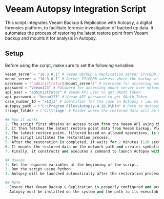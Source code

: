 # Veeam Autopsy Integration Script

This script integrates Veeam Backup & Replication with Autopsy, a digital forensics platform, to facilitate forensic investigation of backed up data. It automates the process of restoring the latest restore point from Veeam backup and mounts it for analysis in Autopsy.

## Setup
Before using the script, make sure to set the following variables:

```python
veeam_server = "10.0.0.1" # Veeam Backup & Replication server IP/FQDN address
mount_server = "10.0.0.1" # Server IP/FQDN address where the backup will be mounted
username = f"administrator@{mount_server}" # Username for accessing mount server , we using $ share
password = "Veeam123" # Password for accessing mount server over network $ share
api_user = "administrator" # Veeam API user to get OAuth Token
api_password = "Veeam123" # Veeam API password to get OAuth Token
case_number_ID = "x12jz" # Identifier for the case in Autopsy ( law enforecemnt or internal Incident ID)
autopsy_path = r"C:\Program Files\Autopsy-4.20.0\bin" # Path to Autopsy installation directory
triage_folder = r'C:\triage' # Folder where the restored data will be mounted for analysis on local Server & CASE files

## how it works 
1. The script first obtains an access token from the Veeam API using the provided credentials.
2. It then fetches the latest restore point data from Veeam backup. Please check ths section for more configurables Options
3. The latest restore point, filtered based on allowed operations, is selected for restoration.
4. The script initiates the restoration process.
5. After the restoration is completed, it waits for 2 minutes (120 seconds) to ensure the restored data is available. This can be changed if more or less time is needed.
6. It mounts the restored data on the network path and creates symbolic links in the triage folder.
7. Finally, it constructs and executes a command to launch Autopsy with the restored data for forensic analysis.

## Usauge 
1. Set the required variables at the beginning of the script.
2. Run the script using Python.
3. Autopsy will be launched automatically after the restoration process is completed.

## Note 
- Ensure that Veeam Backup & Replication is properly configured and accessible before running the script.
- Autopsy must be installed on the system and the path to its executable must be correctly specified.
